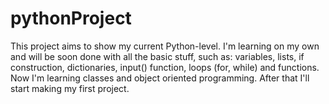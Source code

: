# pythonProject
This project aims to show my current Python-level. I'm learning on my own and will be soon done with all the basic stuff, such as: variables, lists, if construction, dictionaries, input() function, loops (for, while) and functions. Now I'm learning classes and object oriented programming. After that I'll start making my first project.
